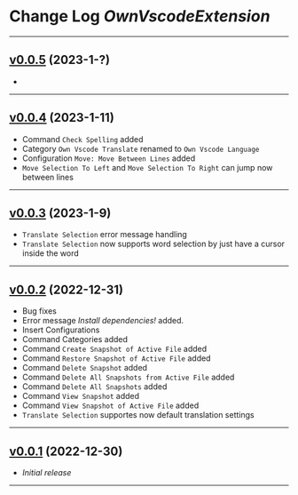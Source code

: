 # Change Log *OwnVscodeExtension*

---

## [v0.0.5](https://github.com/phil1436/ownvscodeextension/tree/0.0.5) (2023-1-?)

* 

---

## [v0.0.4](https://github.com/phil1436/ownvscodeextension/tree/0.0.4) (2023-1-11)

* Command `Check Spelling` added
* Category `Own Vscode Translate` renamed to `Own Vscode Language`
* Configuration `Move: Move Between Lines` added
* `Move Selection To Left` and `Move Selection To Right` can jump now between lines

---

## [v0.0.3](https://github.com/phil1436/ownvscodeextension/tree/0.0.3) (2023-1-9)

* `Translate Selection` error message handling
* `Translate Selection` now supports word selection by just have a cursor inside the word

---

## [v0.0.2](https://github.com/phil1436/ownvscodeextension/tree/0.0.2) (2022-12-31)

* Bug fixes
* Error message *Install dependencies!* added.
* Insert Configurations
* Command Categories added
* Command `Create Snapshot of Active File` added
* Command `Restore Snapshot of Active File` added
* Command `Delete Snapshot` added
* Command `Delete All Snapshots from Active File` added
* Command `Delete All Snapshots` added
* Command `View Snapshot` added
* Command `View Snapshot of Active File` added
* `Translate Selection` supportes now default translation settings

---

## [v0.0.1](https://github.com/phil1436/ownvscodeextension/tree/0.0.1) (2022-12-30)

* *Initial release*

---
